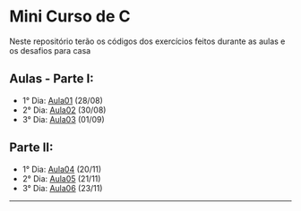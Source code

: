 # Mini Curso de C

Neste repositório terão os códigos dos exercícios feitos durante as aulas e os desafios para casa

## Aulas - Parte I: 
- 1° Dia: [Aula01](https://github.com/gabryeleite/MiniCursoC/tree/main/Aula%2001) (28/08)
- 2° Dia: [Aula02](https://github.com/gabryeleite/MiniCursoC/tree/main/Aula%2002) (30/08)
- 3° Dia: [Aula03](https://github.com/gabryeleite/MiniCursoC/tree/main/Aula%2003) (01/09)

## Parte II: 
- 1° Dia: [Aula04](https://github.com/gabryeleite/MiniCursoC/tree/main/Aula%2004) (20/11)
- 2° Dia: [Aula05]() (21/11)
- 3° Dia: [Aula06]() (23/11)

---
